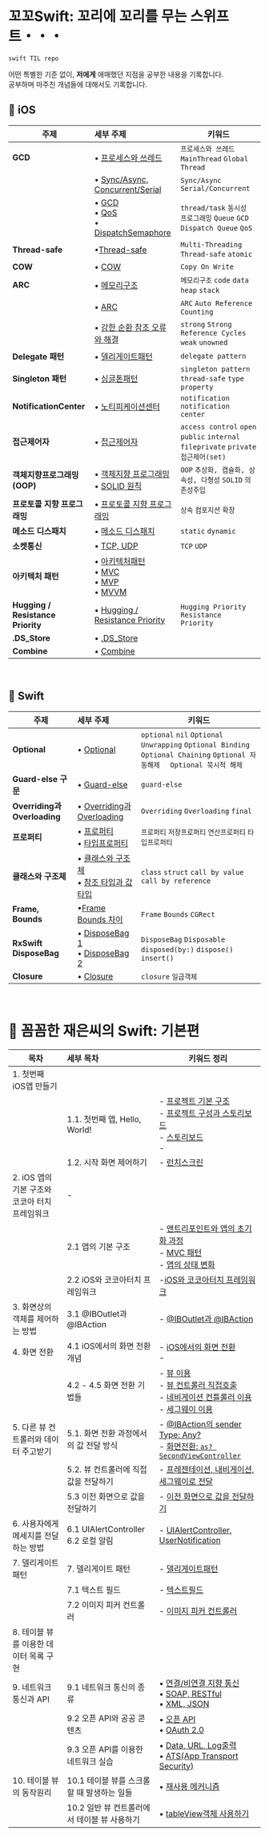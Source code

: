 # 꼬꼬Swift: 꼬리에 꼬리를 무는 스위프트・・・
`swift TIL repo`

어떤 특별한 기준 없이, **저에게** 애매했던 지점을 공부한 내용을 기록합니다.<br/>
공부하며 마주친 개념들에 대해서도 기록합니다.
<br>

## 🐾  **iOS**

| 주제    | 세부 주제                                                    | 키워드                                                       |
| ------- | :----------------------------------------------------------- | ------------------------------------------------------------ |
| **GCD** | • [프로세스와 쓰레드](https://github.com/yoogail105/KkokkoSwift/issues/11#issue-1203135069)<br/> | `프로세스와 쓰레드` `MainThread` `Global Thread`             |
|         | • [Sync/Async, Concurrent/Serial](https://github.com/yoogail105/KkokkoSwift/issues/10#issue-1200404722) | `Sync/Async` `Serial/Concurrent`                             |
|         | • [GCD](https://github.com/yoogail105/KkokkoSwift/issues/21#issue-1207093538)<br>• [QoS](https://github.com/yoogail105/KkokkoSwift/issues/57#issue-1241884142)<br>• [DispatchSemaphore](https://github.com/yoogail105/KkokkoSwift/issues/65#issue-1245054539) | `thread/task` `동시성 프로그래밍` `Queue` `GCD` `Dispatch Queue` `QoS`|
| **Thread-safe** | •[Thread-safe](https://github.com/yoogail105/KkokkoSwift/issues/49#issue-1227765195) | `Multi-Threading` `Thread-safe` `atomic` |
| **COW** | • [COW](https://github.com/yoogail105/KkokkoSwift/issues/23#issue-1208462253) | `Copy On Write`                                              |
| **ARC** | • [메모리구조](https://github.com/yoogail105/KkokkoSwift/issues/16#issue-1205636562) | `메모리구조` `code` `data` `heap` `stack`                    |
|         | • [ARC](https://github.com/yoogail105/KkokkoSwift/issues/15#issue-1205635576) | `ARC` `Auto Reference Counting`                              |
|         | • [강한 순환 참조 오류와 해결](https://github.com/yoogail105/KkokkoSwift/issues/22#issuecomment-1102589761) | `strong` `Strong Reference Cycles` `weak` `unowned`          |
| **Delegate 패턴**  | • [델리게이트패턴](https://github.com/yoogail105/KkokkoSwift/issues/24#issue-1209155937) | `delegate pattern`                                           |
| **Singleton 패턴** | • [싱글톤패턴](https://github.com/yoogail105/KkokkoSwift/issues/25#issue-1209225174) | `singleton pattern` `thread-safe` `type property`            |
| **NotificationCenter** | • [노티피케이션센터](https://github.com/yoogail105/KkokkoSwift/issues/67#issue-1248221743) | `notification` `notification center` |
| **접근제어자**     | • [접근제어자](https://github.com/yoogail105/KkokkoSwift/issues/26#issue-1209302269) | `access control` `open` `public` `internal` `fileprivate` `private` `접근제어(set)` |
| **객체지향프로그래밍(OOP)** | • [객체지향 프로그래밍](https://github.com/yoogail105/KkokkoSwift/issues/42#issue-1218665226)<br>• [SOLID 원칙](https://github.com/yoogail105/KkokkoSwift/issues/43#issue-1220571005) | `OOP` `추상화, 캡슐화, 상속성, 다형성` `SOLID` `의존성주입` |
| **프로토콜 지향 프로그래밍** | • [프로토콜 지향 프로그래밍](https://github.com/yoogail105/KkokkoSwift/issues/45#issue-1222172739) | `상속` `컴포지션`  `확장` |
| **메소드 디스패치** | • [메소드 디스패치](https://github.com/yoogail105/KkokkoSwift/issues/44#issue-1221842036) | `static` `dynamic`|
| **소켓통신** | • [TCP, UDP](https://github.com/yoogail105/KkokkoSwift/issues/48#issue-1226760519) | `TCP` `UDP` |
| **아키텍처 패턴**                 | • [아키텍처패턴](https://github.com/yoogail105/KkokkoSwift/issues/52#issue-1237241257)<br>• [MVC](https://github.com/yoogail105/KkokkoSwift/issues/53#issue-1237289397)<br/>• [MVP](https://github.com/yoogail105/KkokkoSwift/issues/54#issue-1237561195)<br/>• [MVVM](https://github.com/yoogail105/KkokkoSwift/issues/55#issue-1237664359)<br/> |                                          |
| **Hugging / Resistance Priority** | • [Hugging / Resistance Priority](https://github.com/yoogail105/KkokkoSwift/issues/56#issue-1240086499) | `Hugging Priority` `Resistance Priority` |
| **.DS_Store** | • [.DS_Store](https://github.com/yoogail105/KkokkoSwift/issues/66#issue-1246686511) |  |
|**Combine** | • [Combine](https://github.com/yoogail105/KkokkoSwift/issues/66#issue-1246686511) |  ||
<br>








## 🐾 Swift

| 주제                         | 세부 주제                                                    | 키워드                                                       |
| ---------------------------- | :----------------------------------------------------------- | ------------------------------------------------------------ |
| **Optional**                 | • [Optional](https://github.com/yoogail105/KkokkoSwift/issues/2#issue-1194583976) | `optional` `nil` `Optional Unwrapping` `Optional Binding` `Optional Chaining` `Optional 자동해제  ` `Optional 묵시적 해제` |
| **Guard-else 구문**          | • [Guard-else](https://github.com/yoogail105/KkokkoSwift/issues/1#issue-1194496296) | `guard-else`                                                 |
| **Overriding과 Overloading** | • [Overriding과 Overloading](https://github.com/yoogail105/KkokkoSwift/issues/8#issue-1200252691) | `Overriding` `Overloading` `final`                           |
| **프로퍼티**                 | • [프로퍼티](https://github.com/yoogail105/KkokkoSwift/issues/13#issue-1203617556)<br/>• [타입프로퍼티](https://github.com/yoogail105/KkokkoSwift/issues/12#issue-1203613807) | `프로퍼티` `저장프로퍼티` `연산프로퍼티` `타입프로퍼티`      |
|**클래스와 구조체**|• [클래스와 구조체](https://github.com/yoogail105/KkokkoSwift/issues/41#issue-1214612463)<br/>• [참조 타입과 값 타입](https://velog.io/@yoogail/참조-타입과-값-타입feat.-class-struct)| `class` `struct` `call by value` `call by reference`|
|**Frame, Bounds**|•[Frame Bounds 차이](https://github.com/yoogail105/KkokkoSwift/issues/50#issue-1228645855)|`Frame` `Bounds` `CGRect`|
| **RxSwift DisposeBag** | • [DisposeBag 1](https://velog.io/@yoogail/RxSwift-DisposeBag-정복하기-1)<br>• [DisposeBag 2](https://velog.io/@yoogail/RxSwift-DisposeBag-정복하기-2) | `DisposeBag` `Disposable` `disposed(by:)` `dispose()` `insert()` |
| **Closure** | • [Closure](https://github.com/yoogail105/KkokkoSwift/issues/40#issue-1213677602) | `closure` `일급객체` | 

<br>

# 📘 꼼꼼한 재은씨의 Swift: 기본편

| 목차                                           | 세부 목차                               | 키워드 정리                                                  |
| ---------------------------------------------- | :-------------------------------------- | ------------------------------------------------------------ |
| 1. 첫번째 iOS앱 만들기                         |                                         |                                                              |
|                                                | 1.1. 첫번째 앱, Hello, World!           | - [프로젝트 기본 구조](https://github.com/yoogail105/KkokkoSwift/issues/4#issue-1199471898)<br />- [프로젝트 구성과 스토리보드](https://github.com/yoogail105/KkokkoSwift/issues/5#issue-1200019787)<br />- [스토리보드](https://github.com/yoogail105/KkokkoSwift/issues/6#issue-1200142664)<br />- |
|                                                | 1.2. 시작 화면 제어하기                 | - [런치스크린](https://github.com/yoogail105/KkokkoSwift/issues/9#issue-1200309372) |
| 2. iOS 앱의 기본 구조와 코코아 터치 프레임워크 | - []()<br/>                             |                                                              |
|                                                | 2.1 앱의 기본 구조                      | - [앤트리포인트와 앱의 초기화 과정](https://github.com/yoogail105/KkokkoSwift/issues/14#issue-1205634881)<br/>- [MVC 패턴](https://github.com/yoogail105/KkokkoSwift/issues/18#issue-1206347519)<br/>- [앱의 상태 변화](https://github.com/yoogail105/KkokkoSwift/issues/19#issue-1206352024)<br/> |
|                                                | 2.2 iOS와 코코아터치 프레임워크         | -[iOS와 코코아터치 프레임워크](https://github.com/yoogail105/KkokkoSwift/issues/20#issue-1206356142) |
| 3. 화면상의 객체를 제어하는 방법               | 3.1 @IBOutlet과 @IBAction               | -  [@IBOutlet과 @IBAction](https://github.com/yoogail105/KkokkoSwift/issues/29#issue-1213173597) |
| 4. 화면 전환                                   | 4.1 iOS에서의 화면 전환 개념            | - [iOS에서의 화면 전환](https://github.com/yoogail105/KkokkoSwift/issues/30#issuecomment-1107358239)<br/>- []() |
|                                                | 4.2 - 4.5 화면 전환 기법들              | - [뷰 이용](https://github.com/yoogail105/KkokkoSwift/issues/30#issuecomment-1107358322)<br/>- [뷰 컨트롤러 직접호출](https://github.com/yoogail105/KkokkoSwift/issues/30#issuecomment-1107358603)<br/>- [네비게이션 컨틀롤러 이용](https://github.com/yoogail105/KkokkoSwift/issues/31#issue-1213204441)<br/>- [세그웨이 이용](https://github.com/yoogail105/KkokkoSwift/issues/32) |
| 5. 다른 뷰 컨트롤러와 데이터 주고받기          | 5.1. 화면 전환 과정에서의 값 전달 방식  | - [@IBAction의 sender Type: Any?](https://github.com/yoogail105/KkokkoSwift/issues/33#issue-1213225891)<br/>- [화면전환: `as? SecondViewController`](https://github.com/yoogail105/KkokkoSwift/issues/34#issue-1213226270) |
|                                                | 5.2. 뷰 컨트롤러에 직접 값을 전달하기   | - [프레젠테이션, 내비게이션, 세그웨이로 전달](https://github.com/yoogail105/KkokkoSwift/issues/35#issue-1213288601) |
|                                                | 5.3 이전 화면으로 값을 전달하기         | - [이전 화면으로 값을 전달하기](https://github.com/yoogail105/KkokkoSwift/issues/36#issue-1213289930) |
| 6. 사용자에게 메세지를 전달하는 방법           | 6.1 UIAlertController<br/>6.2 로컬 알림 | - [UIAlertController, UserNotification](https://github.com/yoogail105/KkokkoSwift/issues/37#issue-1213290844) |
| 7. 델리게이트 패턴 | 7. 델리게이트 패턴       | - [델리게이트패턴](https://github.com/yoogail105/KkokkoSwift/issues/24#issue-1209155937) |
|                    | 7.1 텍스트 필드          | - [텍스트필드](https://github.com/yoogail105/KkokkoSwift/issues/38#issue-1213291900) |
|                    | 7.2 이미지 피커 컨트롤러 | - [이미지 피커 컨트롤러](https://github.com/yoogail105/KkokkoSwift/issues/39#issue-1213292238) |
| 8. 테이블 뷰를 이용한 데이터 목록 구현                       |                            |                                                              |
| 9. 네트워크 통신과 API                                       | 9.1 네트워크 통신의 종류   | • [연결/비연결 지향 통신](https://github.com/yoogail105/KkokkoSwift/issues/60#issue-1243721031)<br />• [SOAP, RESTful](https://github.com/yoogail105/KkokkoSwift/issues/61#issue-1243737677)<br />• [XML, JSON](https://github.com/yoogail105/KkokkoSwift/issues/62#issue-1243939058) |
|                                                              | 9.2 오픈 API와 공공 콘텐츠 | • [오픈 API](https://github.com/yoogail105/KkokkoSwift/issues/72#issue-1251746035)<br/> • [OAuth 2.0](https://github.com/yoogail105/KkokkoSwift/issues/63#issue-1243996617) |
|                          | 9.3 오픈 API를 이용한 네트워크 실습          | • [Data, URL, Log출력](https://github.com/yoogail105/KkokkoSwift/issues/70#issue-1251743314)<br />• [ATS(App Transport Security)](https://github.com/yoogail105/KkokkoSwift/issues/71#issue-1251745354) |
| 10. 테이블 뷰의 동작원리 | 10.1 테이블 뷰를 스크롤할 때 발생하는 일들   | • [재사용 메커니즘](https://github.com/yoogail105/KkokkoSwift/issues/68#issue-1251738295)<br /> |
|                          | 10.2 일반 뷰 컨트롤러에서 테이블 뷰 사용하기 | • [tableView객체 사용하기](https://github.com/yoogail105/KkokkoSwift/issues/69#issue-1251740238) |
